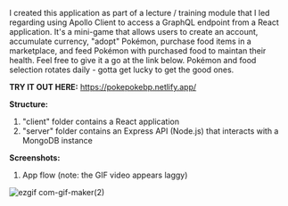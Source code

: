 I created this application as part of a lecture / training module that I led regarding using Apollo Client to access a GraphQL endpoint from a React application. It's a mini-game that allows users to create an account, accumulate currency, "adopt" Pokémon, purchase food items in a marketplace, and feed Pokémon with purchased food to maintan their health. Feel free to give it a go at the link below. Pokémon and food selection rotates daily - gotta get lucky to get the good ones.

**TRY IT OUT HERE:** https://pokepokebp.netlify.app/

**Structure:**

1.  "client" folder contains a React application
2.  "server" folder contains an Express API (Node.js) that interacts with a MongoDB instance

**Screenshots:**

1. App flow (note: the GIF video appears laggy)

![ezgif com-gif-maker(2)](https://user-images.githubusercontent.com/42954670/111072461-b02c5680-84a8-11eb-97c5-e613dd31046b.gif)
